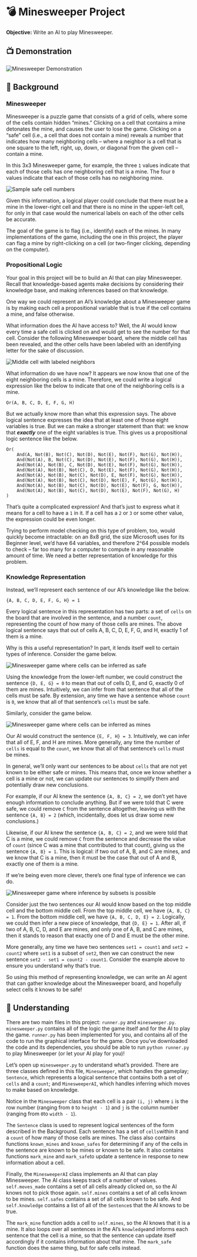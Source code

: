 
# 💣 Minesweeper Project

**Objective:** Write an AI to play Minesweeper.

## 📺 Demonstration

![Minesweeper Demonstration](https://cs50.harvard.edu/ai/2020/projects/1/minesweeper/images/game.png)

## 🌉 Background

### Minesweeper

Minesweeper is a puzzle game that consists of a grid of cells, where some of the cells contain hidden “mines.” Clicking on a cell that contains a mine detonates the mine, and causes the user to lose the game. Clicking on a “safe” cell (i.e., a cell that does not contain a mine) reveals a number that indicates how many neighboring cells – where a neighbor is a cell that is one square to the left, right, up, down, or diagonal from the given cell – contain a mine.

In this 3x3 Minesweeper game, for example, the three  `1`  values indicate that each of those cells has one neighboring cell that is a mine. The four  `0`  values indicate that each of those cells has no neighboring mine.

![Sample safe cell numbers](https://cs50.harvard.edu/ai/2020/projects/1/minesweeper/images/safe_cells.png)

Given this information, a logical player could conclude that there must be a mine in the lower-right cell and that there is no mine in the upper-left cell, for only in that case would the numerical labels on each of the other cells be accurate.

The goal of the game is to flag (i.e., identify) each of the mines. In many implementations of the game, including the one in this project, the player can flag a mine by right-clicking on a cell (or two-finger clicking, depending on the computer).

### Propositional Logic

Your goal in this project will be to build an AI that can play Minesweeper. Recall that knowledge-based agents make decisions by considering their knowledge base, and making inferences based on that knowledge.

One way we could represent an AI’s knowledge about a Minesweeper game is by making each cell a propositional variable that is true if the cell contains a mine, and false otherwise.

What information does the AI have access to? Well, the AI would know every time a safe cell is clicked on and would get to see the number for that cell. Consider the following Minesweeper board, where the middle cell has been revealed, and the other cells have been labeled with an identifying letter for the sake of discussion.

![Middle cell with labeled neighbors](https://cs50.harvard.edu/ai/2020/projects/1/minesweeper/images/middle_safe.png)

What information do we have now? It appears we now know that one of the eight neighboring cells is a mine. Therefore, we could write a logical expression like the below to indicate that one of the neighboring cells is a mine.

```
Or(A, B, C, D, E, F, G, H)
```

But we actually know more than what this expression says. The above logical sentence expresses the idea that at least one of those eight variables is true. But we can make a stronger statement than that: we know that  **_exactly_**  one of the eight variables is true. This gives us a propositional logic sentence like the below.

```
Or(
    And(A, Not(B), Not(C), Not(D), Not(E), Not(F), Not(G), Not(H)),
    And(Not(A), B, Not(C), Not(D), Not(E), Not(F), Not(G), Not(H)),
    And(Not(A), Not(B), C, Not(D), Not(E), Not(F), Not(G), Not(H)),
    And(Not(A), Not(B), Not(C), D, Not(E), Not(F), Not(G), Not(H)),
    And(Not(A), Not(B), Not(C), Not(D), E, Not(F), Not(G), Not(H)),
    And(Not(A), Not(B), Not(C), Not(D), Not(E), F, Not(G), Not(H)),
    And(Not(A), Not(B), Not(C), Not(D), Not(E), Not(F), G, Not(H)),
    And(Not(A), Not(B), Not(C), Not(D), Not(E), Not(F), Not(G), H)
)
```

That’s quite a complicated expression! And that’s just to express what it means for a cell to have a  `1`  in it. If a cell has a  `2`  or  `3`  or some other value, the expression could be even longer.

Trying to perform model checking on this type of problem, too, would quickly become intractable: on an 8x8 grid, the size Microsoft uses for its Beginner level, we’d have 64 variables, and therefore 2^64 possible models to check – far too many for a computer to compute in any reasonable amount of time. We need a better representation of knowledge for this problem.

### Knowledge Representation

Instead, we’ll represent each sentence of our AI’s knowledge like the below.

```
{A, B, C, D, E, F, G, H} = 1
```

Every logical sentence in this representation has two parts: a set of  `cells`  on the board that are involved in the sentence, and a number  `count`, representing the count of how many of those cells are mines. The above logical sentence says that out of cells A, B, C, D, E, F, G, and H, exactly 1 of them is a mine.

Why is this a useful representation? In part, it lends itself well to certain types of inference. Consider the game below.

![Minesweeper game where cells can be inferred as safe](https://cs50.harvard.edu/ai/2020/projects/1/minesweeper/images/infer_safe.png)

Using the knowledge from the lower-left number, we could construct the sentence  `{D, E, G} = 0`  to mean that out of cells D, E, and G, exactly 0 of them are mines. Intuitively, we can infer from that sentence that all of the cells must be safe. By extension, any time we have a sentence whose  `count`  is  `0`, we know that all of that sentence’s  `cells`  must be safe.

Similarly, consider the game below.

![Minesweeper game where cells can be inferred as mines](https://cs50.harvard.edu/ai/2020/projects/1/minesweeper/images/infer_mines.png)

Our AI would construct the sentence  `{E, F, H} = 3`. Intuitively, we can infer that all of E, F, and H are mines. More generally, any time the number of  `cells`  is equal to the  `count`, we know that all of that sentence’s  `cells`  must be mines.

In general, we’ll only want our sentences to be about  `cells`  that are not yet known to be either safe or mines. This means that, once we know whether a cell is a mine or not, we can update our sentences to simplify them and potentially draw new conclusions.

For example, if our AI knew the sentence  `{A, B, C} = 2`, we don’t yet have enough information to conclude anything. But if we were told that C were safe, we could remove  `C`  from the sentence altogether, leaving us with the sentence  `{A, B} = 2`  (which, incidentally, does let us draw some new conclusions.)

Likewise, if our AI knew the sentence  `{A, B, C} = 2`, and we were told that C is a mine, we could remove  `C`  from the sentence and decrease the value of  `count`  (since C was a mine that contributed to that count), giving us the sentence  `{A, B} = 1`. This is logical: if two out of A, B, and C are mines, and we know that C is a mine, then it must be the case that out of A and B, exactly one of them is a mine.

If we’re being even more clever, there’s one final type of inference we can do.

![Minesweeper game where inference by subsets is possible](https://cs50.harvard.edu/ai/2020/projects/1/minesweeper/images/subset_inference.png)

Consider just the two sentences our AI would know based on the top middle cell and the bottom middle cell. From the top middle cell, we have  `{A, B, C} = 1`. From the bottom middle cell, we have  `{A, B, C, D, E} = 2`. Logically, we could then infer a new piece of knowledge, that  `{D, E} = 1`. After all, if two of A, B, C, D, and E are mines, and only one of A, B, and C are mines, then it stands to reason that exactly one of D and E must be the other mine.

More generally, any time we have two sentences  `set1 = count1`  and  `set2 = count2`  where  `set1`  is a subset of  `set2`, then we can construct the new sentence  `set2 - set1 = count2 - count1`. Consider the example above to ensure you understand why that’s true.

So using this method of representing knowledge, we can write an AI agent that can gather knowledge about the Minesweeper board, and hopefully select cells it knows to be safe!

## 🧐 Understanding


There are two main files in this project:  `runner.py`  and  `minesweeper.py`.  `minesweeper.py`  contains all of the logic the game itself and for the AI to play the game.  `runner.py`  has been implemented for you, and contains all of the code to run the graphical interface for the game. Once you’ve downloaded the code and its dependencies, you should be able to run  `python runner.py`  to play Minesweeper (or let your AI play for you)!

Let’s open up  `minesweeper.py`  to understand what’s provided. There are three classes defined in this file,  `Minesweeper`, which handles the gameplay;  `Sentence`, which represents a logical sentence that contains both a set of  `cells`  and a  `count`; and  `MinesweeperAI`, which handles inferring which moves to make based on knowledge.

Notice in the `Minesweeper` class that each cell is a pair  `(i, j)`  where  `i`  is the row number (ranging from  `0`  to  `height - 1`) and  `j`  is the column number (ranging from  `0`to  `width - 1`).

The  `Sentence`  class is used to represent logical sentences of the form described in the Background. Each sentence has a set of  `cells`within it and a  `count`  of how many of those cells are mines. The class also contains functions  `known_mines`  and  `known_safes`  for determining if any of the cells in the sentence are known to be mines or known to be safe. It also contains functions  `mark_mine`  and  `mark_safe`to update a sentence in response to new information about a cell.

Finally, the  `MinesweeperAI`  class implements an AI that can play Minesweeper. The AI class keeps track of a number of values.  `self.moves_made`  contains a set of all cells already clicked on, so the AI knows not to pick those again.  `self.mines`  contains a set of all cells known to be mines.  `self.safes`  contains a set of all cells known to be safe. And  `self.knowledge`  contains a list of all of the  `Sentence`s that the AI knows to be true.

The  `mark_mine`  function adds a cell to  `self.mines`, so the AI knows that it is a mine. It also loops over all sentences in the AI’s  `knowledge`and informs each sentence that the cell is a mine, so that the sentence can update itself accordingly if it contains information about that mine. The  `mark_safe`  function does the same thing, but for safe cells instead.
